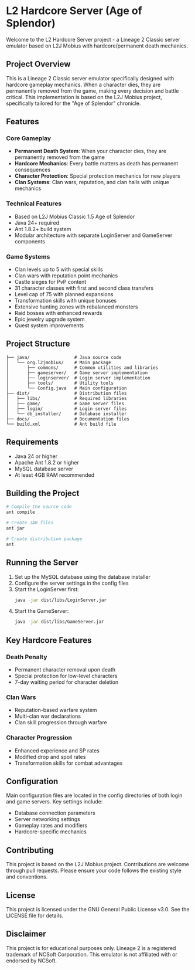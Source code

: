 # L2 Hardcore Server (Age of Splendor)

Welcome to the L2 Hardcore Server project - a Lineage 2 Classic server emulator based on L2J Mobius with hardcore/permanent death mechanics.

## Project Overview

This is a Lineage 2 Classic server emulator specifically designed with hardcore gameplay mechanics. When a character dies, they are permanently removed from the game, making every decision and battle critical. This implementation is based on the L2J Mobius project, specifically tailored for the "Age of Splendor" chronicle.

## Features

### Core Gameplay
- **Permanent Death System**: When your character dies, they are permanently removed from the game
- **Hardcore Mechanics**: Every battle matters as death has permanent consequences
- **Character Protection**: Special protection mechanics for new players
- **Clan Systems**: Clan wars, reputation, and clan halls with unique mechanics

### Technical Features
- Based on L2J Mobius Classic 1.5 Age of Splendor
- Java 24+ required
- Ant 1.8.2+ build system
- Modular architecture with separate LoginServer and GameServer components

### Game Systems
- Clan levels up to 5 with special skills
- Clan wars with reputation point mechanics
- Castle sieges for PvP content
- 31 character classes with first and second class transfers
- Level cap of 75 with planned expansions
- Transformation skills with unique bonuses
- Extensive hunting zones with rebalanced monsters
- Raid bosses with enhanced rewards
- Epic jewelry upgrade system
- Quest system improvements

## Project Structure

```
├── java/                 # Java source code
│   └── org.l2jmobius/    # Main package
│       ├── commons/      # Common utilities and libraries
│       ├── gameserver/   # Game server implementation
│       ├── loginserver/  # Login server implementation
│       ├── tools/        # Utility tools
│       └── Config.java   # Main configuration
├── dist/                 # Distribution files
│   ├── libs/             # Required libraries
│   ├── game/             # Game server files
│   ├── login/            # Login server files
│   └── db_installer/     # Database installer
├── docs/                 # Documentation files
└── build.xml             # Ant build file
```

## Requirements

- Java 24 or higher
- Apache Ant 1.8.2 or higher
- MySQL database server
- At least 4GB RAM recommended

## Building the Project

```bash
# Compile the source code
ant compile

# Create JAR files
ant jar

# Create distribution package
ant
```

## Running the Server

1. Set up the MySQL database using the database installer
2. Configure the server settings in the config files
3. Start the LoginServer first:
   ```bash
   java -jar dist/libs/LoginServer.jar
   ```
4. Start the GameServer:
   ```bash
   java -jar dist/libs/GameServer.jar
   ```

## Key Hardcore Features

### Death Penalty
- Permanent character removal upon death
- Special protection for low-level characters
- 7-day waiting period for character deletion

### Clan Wars
- Reputation-based warfare system
- Multi-clan war declarations
- Clan skill progression through warfare

### Character Progression
- Enhanced experience and SP rates
- Modified drop and spoil rates
- Transformation skills for combat advantages

## Configuration

Main configuration files are located in the config directories of both login and game servers. Key settings include:

- Database connection parameters
- Server networking settings
- Gameplay rates and modifiers
- Hardcore-specific mechanics

## Contributing

This project is based on the L2J Mobius project. Contributions are welcome through pull requests. Please ensure your code follows the existing style and conventions.

## License

This project is licensed under the GNU General Public License v3.0. See the LICENSE file for details.

## Disclaimer

This project is for educational purposes only. Lineage 2 is a registered trademark of NCSoft Corporation. This emulator is not affiliated with or endorsed by NCSoft.
